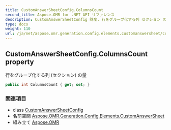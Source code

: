 ```yaml
---
title: CustomAnswerSheetConfig.ColumnsCount
second_title: Aspose.OMR for .NET API リファレンス
description: CustomAnswerSheetConfig 財産. 行をグループ化する列 セクション の量
type: docs
weight: 110
url: /ja/net/aspose.omr.generation.config.elements.customanswersheet/customanswersheetconfig/columnscount/
---
```

## CustomAnswerSheetConfig.ColumnsCount property

行をグループ化する列 (セクション) の量

```csharp
public int ColumnsCount { get; set; }
```

### 関連項目

* class [CustomAnswerSheetConfig](../)
* 名前空間 [Aspose.OMR.Generation.Config.Elements.CustomAnswerSheet](../../customanswersheetconfig/)
* 組み立て [Aspose.OMR](../../../)


